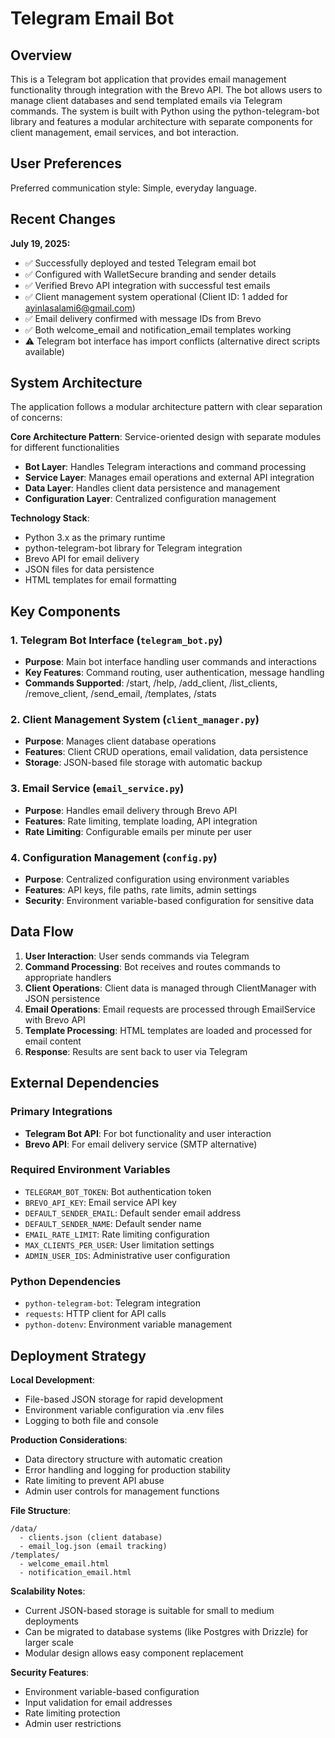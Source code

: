 # Telegram Email Bot

## Overview

This is a Telegram bot application that provides email management functionality through integration with the Brevo API. The bot allows users to manage client databases and send templated emails via Telegram commands. The system is built with Python using the python-telegram-bot library and features a modular architecture with separate components for client management, email services, and bot interaction.

## User Preferences

Preferred communication style: Simple, everyday language.

## Recent Changes

**July 19, 2025:**
- ✅ Successfully deployed and tested Telegram email bot
- ✅ Configured with WalletSecure branding and sender details
- ✅ Verified Brevo API integration with successful test emails
- ✅ Client management system operational (Client ID: 1 added for ayinlasalami6@gmail.com)
- ✅ Email delivery confirmed with message IDs from Brevo
- ✅ Both welcome_email and notification_email templates working
- ⚠️ Telegram bot interface has import conflicts (alternative direct scripts available)

## System Architecture

The application follows a modular architecture pattern with clear separation of concerns:

**Core Architecture Pattern**: Service-oriented design with separate modules for different functionalities
- **Bot Layer**: Handles Telegram interactions and command processing
- **Service Layer**: Manages email operations and external API integration
- **Data Layer**: Handles client data persistence and management
- **Configuration Layer**: Centralized configuration management

**Technology Stack**:
- Python 3.x as the primary runtime
- python-telegram-bot library for Telegram integration
- Brevo API for email delivery
- JSON files for data persistence
- HTML templates for email formatting

## Key Components

### 1. Telegram Bot Interface (`telegram_bot.py`)
- **Purpose**: Main bot interface handling user commands and interactions
- **Key Features**: Command routing, user authentication, message handling
- **Commands Supported**: /start, /help, /add_client, /list_clients, /remove_client, /send_email, /templates, /stats

### 2. Client Management System (`client_manager.py`)
- **Purpose**: Manages client database operations
- **Features**: Client CRUD operations, email validation, data persistence
- **Storage**: JSON-based file storage with automatic backup

### 3. Email Service (`email_service.py`)
- **Purpose**: Handles email delivery through Brevo API
- **Features**: Rate limiting, template loading, API integration
- **Rate Limiting**: Configurable emails per minute per user

### 4. Configuration Management (`config.py`)
- **Purpose**: Centralized configuration using environment variables
- **Features**: API keys, file paths, rate limits, admin settings
- **Security**: Environment variable-based configuration for sensitive data

## Data Flow

1. **User Interaction**: User sends commands via Telegram
2. **Command Processing**: Bot receives and routes commands to appropriate handlers
3. **Client Operations**: Client data is managed through ClientManager with JSON persistence
4. **Email Operations**: Email requests are processed through EmailService with Brevo API
5. **Template Processing**: HTML templates are loaded and processed for email content
6. **Response**: Results are sent back to user via Telegram

## External Dependencies

### Primary Integrations
- **Telegram Bot API**: For bot functionality and user interaction
- **Brevo API**: For email delivery service (SMTP alternative)

### Required Environment Variables
- `TELEGRAM_BOT_TOKEN`: Bot authentication token
- `BREVO_API_KEY`: Email service API key
- `DEFAULT_SENDER_EMAIL`: Default sender email address
- `DEFAULT_SENDER_NAME`: Default sender name
- `EMAIL_RATE_LIMIT`: Rate limiting configuration
- `MAX_CLIENTS_PER_USER`: User limitation settings
- `ADMIN_USER_IDS`: Administrative user configuration

### Python Dependencies
- `python-telegram-bot`: Telegram integration
- `requests`: HTTP client for API calls
- `python-dotenv`: Environment variable management

## Deployment Strategy

**Local Development**:
- File-based JSON storage for rapid development
- Environment variable configuration via .env files
- Logging to both file and console

**Production Considerations**:
- Data directory structure with automatic creation
- Error handling and logging for production stability
- Rate limiting to prevent API abuse
- Admin user controls for management functions

**File Structure**:
```
/data/
  - clients.json (client database)
  - email_log.json (email tracking)
/templates/
  - welcome_email.html
  - notification_email.html
```

**Scalability Notes**:
- Current JSON-based storage is suitable for small to medium deployments
- Can be migrated to database systems (like Postgres with Drizzle) for larger scale
- Modular design allows easy component replacement

**Security Features**:
- Environment variable-based configuration
- Input validation for email addresses
- Rate limiting protection
- Admin user restrictions